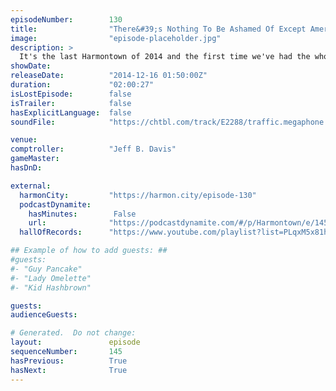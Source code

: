 ```yaml
---
episodeNumber:        130
title:                "There&#39;s Nothing To Be Ashamed Of Except America"
image:                "episode-placeholder.jpg"
description: >
  It's the last Harmontown of 2014 and the first time we've had the whole gang together in a while. Dan Harmon, Jeff Davis, Kumail Nanjiani, Erin McGathy, Spencer Crittendon and guest John Roy talk sniffers. Video available at Harmontown.com!
showDate:             
releaseDate:          "2014-12-16 01:50:00Z"
duration:             "02:00:27"
isLostEpisode:        false
isTrailer:            false
hasExplicitLanguage:  false
soundFile:            "https://chtbl.com/track/E2288/traffic.megaphone.fm/STA3118086938.mp3?updated=1560295601"

venue:                
comptroller:          "Jeff B. Davis"
gameMaster:           
hasDnD:               

external:
  harmonCity:         "https://harmon.city/episode-130"
  podcastDynamite:
    hasMinutes:        False
    url:              "https://podcastdynamite.com/#/p/Harmontown/e/145/130"
  hallOfRecords:      "https://www.youtube.com/playlist?list=PLqxM5x81hNOZE-TgUHFs5LpHz4GOJnW5t"

## Example of how to add guests: ##
#guests:
#- "Guy Pancake"
#- "Lady Omelette"
#- "Kid Hashbrown"

guests:
audienceGuests:

# Generated.  Do not change:
layout:               episode
sequenceNumber:       145
hasPrevious:          True
hasNext:              True
---
```


<!-- The episode description will be rendered here -->
<!-- Add your content below here -->

